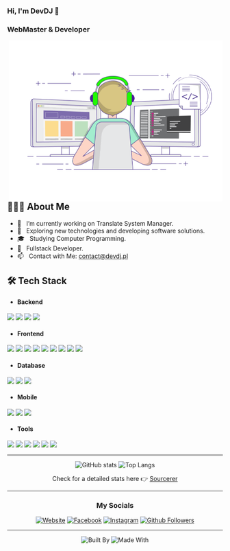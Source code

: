 ### Hi, I'm DevDJ 👋
### WebMaster & Developer

<img align="right" alt="GIF" src="https://raw.githubusercontent.com/DevDJpl/DevDJpl/master/programmer.gif" width="500"/>

## 👨🏻‍💻 About Me

- 🔭 &nbsp; I’m currently working on Translate System Manager.
- 🤔 &nbsp; Exploring new technologies and developing software solutions.
- 🎓 &nbsp; Studying Computer Programming.
- 💼 &nbsp; Fullstack Developer.
- 📫 &nbsp; Contact with Me: contact@devdj.pl

## 🛠 Tech Stack

<div>

- <h4>Backend</h4>

<img src="https://img.shields.io/badge/-PHP-0079fe?style=flat&logo=PHP&logoColor=white">
<img src="https://img.shields.io/badge/-Node.js-3C873A?style=flat&logo=Node.js&logoColor=white">
<img src="https://img.shields.io/badge/-Express.js-787878?style=flat&logo=Express.js&logoColor=white">
<img src="https://img.shields.io/badge/-Progressive Web Apps-5A0FC8?style=flat">

- <h4>Frontend</h4>

<img src="https://img.shields.io/badge/-HTML5-E34F26?style=flat&logo=html5&logoColor=white">
<img src="https://img.shields.io/badge/-CSS3-1572B6?style=flat&logo=css3&logoColor=white">
<img src="https://img.shields.io/badge/-Sass-cc6699?style=flat&logo=sass&logoColor=ffffff">
<img src="https://img.shields.io/badge/-Bootstrap-563D7C?style=flat&logo=bootstrap&logoColor=white">
<img src="https://img.shields.io/badge/-JavaScript-eed718?style=flat&logo=javascript&logoColor=ffffff">
<img src="https://img.shields.io/badge/-React-000000?style=flat&logo=React&logoColor=00c8ff">
<img src="https://img.shields.io/badge/-Next.js-000000?style=flat&logo=Next.js&logoColor=ffffff">
<img src="https://img.shields.io/badge/-Nuxt-171719?style=flat&logo=Nuxt.js&logoColor=01db82">
<img src="https://img.shields.io/badge/-Vue-333333?style=flat&logo=Vue.js">

- <h4>Database</h4>

<img src="https://img.shields.io/badge/-MySQL-F29111?style=flat&logo=mysql&logoColor=FFFFFF">
<img src="https://img.shields.io/badge/-MongoDB-4DB33D?style=flat&logo=mongodb&logoColor=FFFFFF">
<img src="https://img.shields.io/badge/-Firebase-FFA611?style=flat&logo=firebase&logoColor=FFFFFF">

- <h4>Mobile</h4>

<img src="https://img.shields.io/badge/-Android-32de84.svg?logo=Android&logoColor=white">
<img src="https://img.shields.io/badge/-iOS-black.svg">
<img src="https://img.shields.io/badge/Flutter-02569B?logo=flutter&logoColor=white">
  
- <h4>Tools</h4>

<img src="https://img.shields.io/badge/-Git-F1502F?style=flat&logo=git&logoColor=FFFFFF">
<img src="https://img.shields.io/badge/-Github-000000?style=flat&logo=github&logoColor=FFFFFF">
<img src="https://img.shields.io/badge/-VS%20Code-007ACC?style=flat&logo=visual%20studio%20code&logoColor=white">
<img src="https://img.shields.io/badge/-Atom-a7dc96?style=flat&logo=atom&logoColor=white">
<img src="https://img.shields.io/badge/-Google%20Cloud%20Platform-4285F4?style=flat&logo=google%20cloud&logoColor=white">
<img src="https://img.shields.io/badge/-Cloudflare-F38020?style=flat&logo=Cloudflare&logoColor=white">

</div>  

---

<div align="center">

![GitHub stats](https://github-readme-stats.vercel.app/api?username=DevDJpl&show_icons=true&hide_border=true)
![Top Langs](https://github-readme-stats.vercel.app/api/top-langs/?username=DevDJpl&layout=compact&hide_border=true)

Check for a detailed stats here :point_right: [Sourcerer](https://sourcerer.io/DevDJpl)

</div>

---

<div align="center">

### My Socials

[![Website](https://img.shields.io/badge/Website-black.svg)](https://devdj.pl)
[![Facebook](https://img.shields.io/badge/Facebook-1877F2?logo=facebook&logoColor=white)](https://www.facebook.com/DevDJpl)
[![Instagram](https://img.shields.io/badge/Instagram-E4405F?logo=instagram&logoColor=white)](https://www.instagram.com/DevDJpl)
[![Github Followers](https://img.shields.io/github/followers/DevDJpl.svg?style=social&label=Follow&maxAge=2592000)](https://github.com/DevDJpl?tab=followers)

---

![Built By](https://img.shields.io/badge/Built%20by-Developers%20</>-e36d25)
![Made With](https://img.shields.io/badge/Made%20With-♥️-ff0000)

</div>

<!--
**DevDJpl/DevDJpl** is a ✨ _special_ ✨ repository because its `README.md` (this file) appears on your GitHub profile.

Here are some ideas to get you started:

- 🔭 I’m currently working on ...
- 🌱 I’m currently learning ...
- 👯 I’m looking to collaborate on ...
- 🤔 I’m looking for help with ...
- 💬 Ask me about ...
- 📫 How to reach me: ...
- 😄 Pronouns: ...
- ⚡ Fun fact: ...
-->
